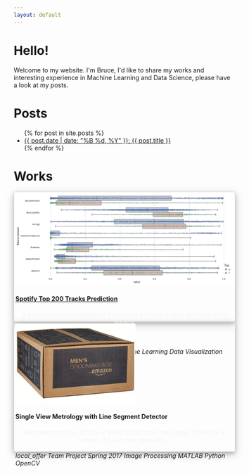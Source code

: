 ```yaml
---
layout: default
---
```


# Hello!

Welcome to my website. I'm Bruce, I'd like to share my works and interesting experience in Machine Learning and Data Science, please have a look at my posts.

# Posts
<ul>
  {% for post in site.posts %}
    <li>
      <a href="{{ post.url }}">{{ post.date | date: "%B %d, %Y" }}: {{ post.title }}</a>
    </li>
  {% endfor %}
</ul>

# Works

<div class="row">

  <div class="mb-4 col-xl-6">
    <div class="container" style="padding: 3px; border-radius: 4px; border: 1px solid #ddd; box-shadow: 0 4px 8px 0 rgba(0, 0, 0, 0.2), 0 6px 20px 0 rgba(0, 0, 0, 0.19);">
      <div class="hovereffect" style="height: 18rem;">
        <img class="image mb-2" src="/figure/demo.png">
        <div class="middle">
          <a href="https://github.com/thsieh4/CSC522_project"><h4>Spotify Top 200 Tracks Prediction</h4></a>
          <p style="color:#f4f4f4; text-align:center;">A binary classifier capable of predicting whether a song will be a hit on Spotify.</p>
          <div class="progress mb-3">
            <div class="progress-bar progress-bar-striped progress-bar-animated bg-secondary" style="width:95%">95%</div>
          </div>
          <h6 class="fixed-bottom">
            <i class="material-icons md-16">local_offer</i>
            <span class="badge badge-primary">Team Project</span>
            <span class="badge badge-primary">Fall 2017</span>
            <span class="badge badge-secondary">Machine Learning</span>
            <span class="badge badge-secondary">Data Visualization</span>
            <span class="badge badge-success">Python</span>
            <span class="badge badge-info">scikit-learn</span>
            <span class="badge badge-info">pandas</span>
          </h6>
        </div>
      </div>  
    </div>
  </div>
  
  <div class="mb-4 col-xl-6">
    <div class="container" style="padding: 3px; border-radius: 4px; border: 1px solid #ddd; box-shadow: 0 4px 8px 0 rgba(0, 0, 0, 0.2), 0 6px 20px 0 rgba(0, 0, 0, 0.19);">
      <div class="hovereffect" style="height: 18rem;">
        <img class="image mb-2" src="/figure/Project_SingleViewMetrology.gif">
        <div class="middle">
          <h4>Single View Metrology with Line Segment Detector</h4>
          <p style="color:#f4f4f4; text-align:center;">Reconstructed the 3D box-shaped object from one single 2D image in terms of projective geometry.</p>
          <h6 class="fixed-bottom">
            <i class="material-icons md-16">local_offer</i>
            <span class="badge badge-primary">Team Project</span>
            <span class="badge badge-primary">Spring 2017</span>
            <span class="badge badge-secondary">Image Processing</span>
            <span class="badge badge-success">MATLAB</span>
            <span class="badge badge-success">Python</span>
            <span class="badge badge-info">OpenCV</span>
          </h6>
        </div>
      </div>
    </div>
  </div>
  
</div>
